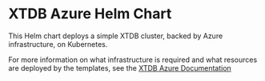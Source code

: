 # XTDB Azure Helm Chart

This Helm chart deploys a simple XTDB cluster, backed by Azure infrastructure, on Kubernetes.

For more information on what infrastructure is required and what resources are deployed by the templates, see the [XTDB Azure Documentation](https://docs.xtdb.com/ops/azure.html)

